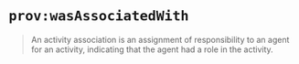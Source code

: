 # `prov:wasAssociatedWith`

> An activity association is an assignment of responsibility to an agent for an
> activity, indicating that the agent had a role in the activity.
